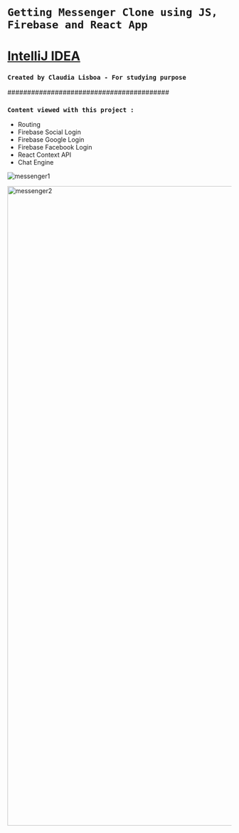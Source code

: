 
# `Getting Messenger Clone using JS, Firebase and React App`

# [IntelliJ IDEA](https://www.jetbrains.com/idea/)

### `Created by Claudia Lisboa - For studying purpose` 


#########################################

### `Content viewed with this project :`

- Routing
- Firebase Social Login
- Firebase Google Login
- Firebase Facebook Login
- React Context API
- Chat Engine



![messenger1](https://user-images.githubusercontent.com/21189063/217952175-18abafa9-de3c-4440-aa91-ca00cc44531c.png)

<img width="1436" alt="messenger2" src="https://user-images.githubusercontent.com/21189063/218203729-a9c815a7-add3-44e4-9070-b3840cc87dcc.png">
